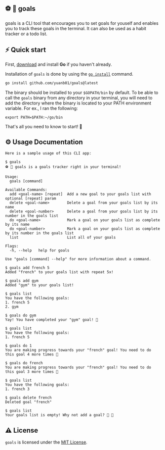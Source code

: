 ## ⚽️ 🥅 goals 
goals is a CLI tool that encourages you to set goals for youself and enables you to track these goals in the terminal. It can also be used as a habit tracker or a todo list.

## ⚡️ Quick start

First, [download](https://golang.org/dl/) and install **Go** if you haven't already.

Installation of `goals` is done by using the [`go install`](https://golang.org/cmd/go/#hdr-Compile_and_install_packages_and_dependencies) command. 

```bash
go install github.com/yuanb01/goals@latest
```
The binary should be installed to your `$GOPATH/bin` by default. To be able to call the `goals` binary from any directory in your terminal, you will need to add the directory where the binary is located to your PATH environment variable. For ex., I ran the following:

```
export PATH=$PATH:~/go/bin
```

That's all you need to know to start! 🎉

## ⚙️ Usage Documentation
```
Here is a sample usage of this CLI app:

$ goals
⚽️ 🥅 goals is a goals tracker right in your terminal!

Usage:
  goals [command]

Available Commands:
  add <goal-name> [repeat]  Add a new goal to your goals list with optional [repeat] param
  delete <goal-name>        Delete a goal from your goals list by its name
  delete <goal-number>      Delete a goal from your goals list by its number in the goals list
  do <goal-name>            Mark a goal on your goals list as complete by its name
  do <goal-number>          Mark a goal on your goals list as complete by its number in the goals list
  list                      List all of your goals

Flags:
  -h, --help   help for goals

Use "goals [command] --help" for more information about a command.

$ goals add french 5
Added "french" to your goals list with repeat 5x!

$ goals add gym
Added "gym" to your goals list!

$ goals list
You have the following goals:
1. french 5
2. gym

$ goals do gym
Yay! You have completed your "gym" goal! 🎉

$ goals list
You have the following goals:
1. french 5

$ goals do 1
You are making progress towards your "french" goal! You need to do this goal 4 more times 🔁

$ goals do french
You are making progress towards your "french" goal! You need to do this goal 3 more times 🔁

$ goals list
You have the following goals:
1. french 3

$ goals delete french
Deleted goal "french"

$ goals list
Your goals list is empty! Why not add a goal? 📝 🥅
```

## ⚠️ License

`goals` is licensed under the [MIT License](https://github.com/yuanb01/goals/blob/main/LICENSE).